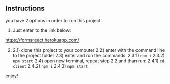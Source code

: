 ## Instructions

you have 2 options in order to run this project:

1. Just enter to the link below:

https://formsreact.herokuapp.com/

2.  2.1) clone this project to your computer
    2.2) enter with the command line to the project folder
    2.3) enter and run the commands:
    2.3.1) `npm i`
    2.3.2) `npm start`
    2.4) open new terminal, repeat step 2.2 and than run:
    2.4.1) `cd client`
    2.4.2) `npm i`
    2.4.3) `npm start`

enjoy!

